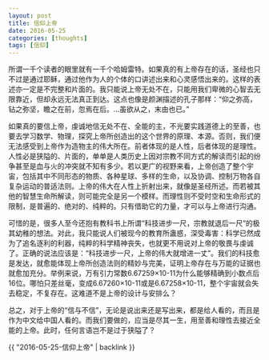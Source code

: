 ```yaml
---
layout: post
title: 信仰上帝
date: 2016-05-25
categories: [thoughts]
tags: [信仰]
---
```


所谓一千个读者的眼里就有一千个哈姆雷特。如果真的有上帝存在的话，圣经也只不过是通过耶稣，通过他作为人的个体的口讲述出来和心灵感悟出来的。这样的表述亦一定是不完整和片面的。我只能说上帝无处不在，只能用我们卑微的心智去无限靠近，但却永远无法真正到达。这点也像是颜渊描述的孔子那样：“仰之弥高，钻之弥坚，瞻之在前，忽焉在后。...虽欲从之，末由也已。”

如果真的要信上帝，虔诚地信无处不在、全能的主，不光要实践道德上的至善，也要去学习数学、物理，探究上帝所创造出的这个世界的原理、本源。否则，我们便无法感受到上帝作为造物主的伟大所在。前者体现的是人性，后者体现的是理性。人性必是狭隘的、片面的，单单是人类历史上因对宗教不同方式的解读而引起的纷争甚至是血与火的冲突就不知有多少。若以更广的视野来看，上帝创造了整个宇宙，包括其中不同形态的物质、各种星球、多样的生命，以及协调、控制万物各自复杂运动的普适法则。上帝的伟大在人性上折射出来，就像是圣经所述。而若被其他的智慧生命所解读，则可能完全是另一个模样。而理性则不受时空和生命形式的限制，是普遍的、绝对的、纯粹的。只有借助它的力量，才可以与上帝进行沟通。

可惜的是，很多人至今还抱有教科书上所谓“科技进步一尺，宗教就退后一尺”的极其幼稚的想法。对此，我只能说人们被现今的教育所蛊惑，深受毒害：科学已然成为了追名逐利的利器，纯粹的科学精神丧失，也就更不用说对上帝的敬畏与虔诚了。正确的说法应该是：“科技进步一尺，上帝的伟大就增进一丈”。我们的科技愈是发达，就愈能体现上帝所创造法则的精妙与完美，证明上帝存在与万能的证据也就愈加充分。举例来说，万有引力常数6.67259×10-11为什么能够精确到小数点后16位。哪怕只差丝毫，变成6.67260×10-11或是6.67258×10-11，整个宇宙就会失去稳定，不复存在。这难道不是上帝的设计与安排么？

总之，对于上帝的“信与不信”，无论是说出来还是写出来，都是给人看的，而且是作为中文给中国人看的。而我们要做的，应当是尽其一生，用至善和理性去接近全能的上帝。此时，任何言语岂不是过于狭隘了？

{{ "2016-05-25-信仰上帝" | backlink }}
